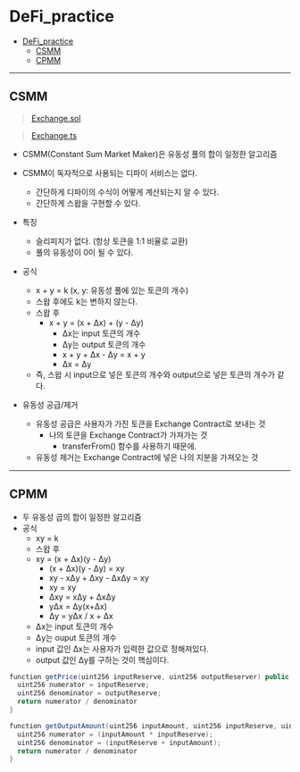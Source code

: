 # DeFi_practice

- [DeFi_practice](#defi_practice)
  - [CSMM](#csmm)
  - [CPMM](#cpmm)
___
## CSMM
> [Exchange.sol](https://github.com/FDongFDong/DeFi_practice/blob/main/CSMM/contracts/Exchange.sol)

> [Exchange.ts](https://github.com/FDongFDong/DeFi_practice/blob/main/CSMM/test/Exchange.ts)

- CSMM(Constant Sum Market Maker)은 유동성 풀의 합이 일정한 알고리즘
- CSMM이 독자적으로 사용되는 디파이 서비스는 없다.
    - 간단하게 디파이의 수식이 어떻게 계산되는지 알 수 있다.
    - 간단하게 스왑을 구현할 수 있다.
- 특징
    - 슬리피지가 없다. (항상 토큰을 1:1 비율로 교환)
    - 풀의 유동성이 0이 될 수 있다.
- 공식
  - x + y = k (x, y: 유동성 풀에 있는 토큰의 개수)
  - 스왑 후에도 k는 변하지 않는다.
  - 스왑 후 
    - x + y = (x + Δx) + (y - Δy) 
      - Δx는 input 토큰의 개수 
      - Δy는 output 토큰의 개수
      - x + y + Δx - Δy = x + y
      - Δx = Δy
  - 즉, 스왑 시 input으로 넣은 토큰의 개수와 output으로 넣은 토큰의 개수가 같다.
  
- 유동성 공급/제거
  - 유동성 공급은 사용자가 가진 토큰을 Exchange Contract로 보내는 것
    - 나의 토큰을 Exchange Contract가 가져가는 것
      - transferFrom() 함수를 사용하기 때문에.
  - 유동성 제거는 Exchange Contract에 넣은 나의 지분을 가져오는 것
  


---
## CPMM

- 두 유동성 곱의 합이 일정한 알고리즘
- 공식
  - xy = k
  - 스왑 후
  - xy = (x + Δx)(y - Δy)
    - (x + Δx)(y - Δy) = xy
    - xy - xΔy + Δxy - ΔxΔy = xy
    - xy  = xy
    - Δxy = xΔy + ΔxΔy
    - yΔx = Δy(x+Δx)
    - Δy = yΔx / x + Δx
  - Δx는 input 토큰의 개수
  - Δy는 ouput 토큰의 개수
  - input 값인 Δx는 사용자가 입력한 값으로 정해져있다.
  - output 값인 Δy를 구하는 것이 핵심이다.

```java
function getPrice(uint256 inputReserve, uint256 outputReserver) public pure returns (uint256) {
  uint256 numerator = inputReserve;
  uint256 denominator = outputReserve;
  return numerator / denominator
}
```
```java
function getOutputAmount(uint256 inputAmount, uint256 inputReserve, uint256 outputReserver) public pure returns (uint256) {
  uint256 numerator = (inputAmount * inputReserve);
  uint256 denominator = (inputReserve + inputAmount);
  return numerator / denominator
}
```
